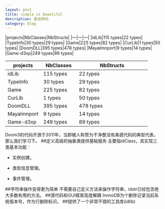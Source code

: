 ```yaml
---
layout: post
title: simple is beautiful
description: 是这样的
category: blog
---
```


|projects|NbClasses|NbStructs|
|—|—|—|
|idLib|115 types|22 types|
|TypeInfo|30 types|29 types|
|Game|225 types|82 types|
|CurLib|1 types|50 types|
|DoomDLL|395 types|478 types|
|MayaImnport|9 types|14 types|
|Game-d3xp|249 types|89 types|


<table cellpadding="0" border="0" cellspacing="0" id="senfe">
	<thead>
		<tr>
			<th width="25%">projects</th>
			<th width="25%">NbClasses</th>
			<th width="50%">NbStructs</th>
		</tr>
	</thead>
	<tbody>
		<tr><td>idLib</td><td>115 types</td><td>22 types</td></tr>
		<tr><td>TypeInfo</td><td>30 types</td><td>29 types</td></tr>
		<tr><td>Game</td><td>225 types</td><td>82 types</td></tr>
		<tr><td>CurLib</td><td>1 types</td><td>50 types</td></tr>
		<tr><td>DoomDLL</td><td>395 types</td><td>478 types</td></tr>
		<tr><td>MayaImnport</td><td>9 types</td><td>14 types</td></tr>
		<tr><td>Game-d3xp</td><td>249 types</td><td>89 types</td></tr>
	</tbody>
</table>

Doom3的代码开源于2011年，当即被人称赞为干净整洁有美感代码的典型代表，那么我们学习下。
##定义高级的抽象类提供基础服务
  主要指idClass，其实现三类基本功能：
  
* 实例创建。

* 类型信息管理。

* 事件管理。

##字符串操作变得更为简单
不需要自己定义方法来操作字符串，idstr已经包含绝大多数有用的方法。
##源代码和GUI框架高度解耦
InnnoDB为个删除记录当前系统版本号，作为行删除标识。
##提供了一个非常不错的工具库(idlib)

    

    


    

